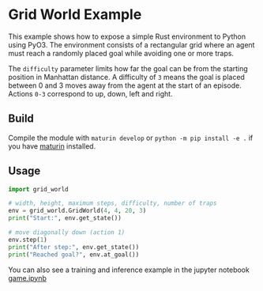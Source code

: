 # Grid World Example

This example shows how to expose a simple Rust environment to Python using PyO3. The environment consists of a rectangular grid where an agent must reach a randomly placed goal while avoiding one or more traps.

The `difficulty` parameter limits how far the goal can be from the starting position in Manhattan distance. A difficulty of `3` means the goal is placed between 0 and 3 moves away from the agent at the start of an episode. Actions `0-3` correspond to up, down, left and right.

## Build

Compile the module with `maturin develop` or `python -m pip install -e .` if you have [maturin](https://github.com/PyO3/maturin) installed.

## Usage

```python
import grid_world

# width, height, maximum steps, difficulty, number of traps
env = grid_world.GridWorld(4, 4, 20, 3)
print("Start:", env.get_state())

# move diagonally down (action 1)
env.step(1)
print("After step:", env.get_state())
print("Reached goal?", env.at_goal())
```

You can also see a training and inference example in the jupyter notebook [game.ipynb](game.ipynb) 